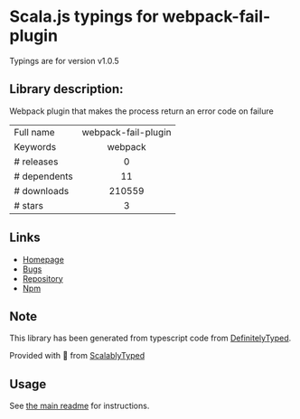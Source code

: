 
# Scala.js typings for webpack-fail-plugin

Typings are for version v1.0.5

## Library description:
Webpack plugin that makes the process return an error code on failure

|                    |                 |
| ------------------ | :-------------: |
| Full name          | webpack-fail-plugin |
| Keywords           | webpack |
| # releases         | 0 |
| # dependents       | 11 |
| # downloads        | 210559 |
| # stars            | 3 |

## Links
- [Homepage](https://github.com/TiddoLangerak/webpack-fail-plugin#readme)
- [Bugs](https://github.com/TiddoLangerak/webpack-fail-plugin/issues)
- [Repository](https://github.com/TiddoLangerak/webpack-fail-plugin)
- [Npm](https://www.npmjs.com/package/webpack-fail-plugin)
    


## Note
This library has been generated from typescript code from [DefinitelyTyped](https://definitelytyped.org).

Provided with :purple_heart: from [ScalablyTyped](https://github.com/oyvindberg/ScalablyTyped)

## Usage
See [the main readme](../../readme.md) for instructions.


